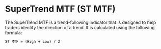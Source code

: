 # SuperTrend MTF (ST MTF)
The SuperTrend MTF is a trend-following indicator that is designed to help traders identify the direction of a trend. It is calculated using the following formula:

```
ST MTF = (High + Low) / 2
```
